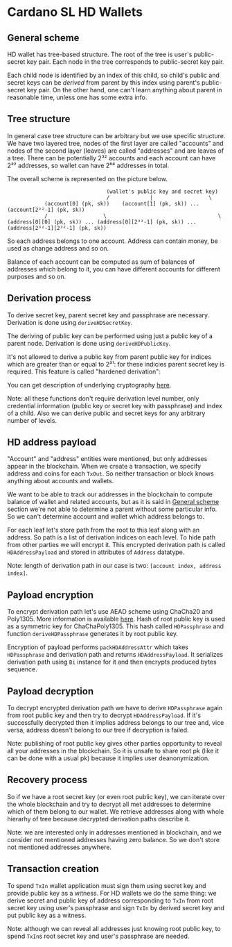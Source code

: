 # Cardano SL HD Wallets

## General scheme
    
HD wallet has tree-based structure.
The root of the tree is user's public-secret key pair.
Each node in the tree corresponds to public-secret key pair.

Each child node is identified by an index of this child,
so child's public and secret keys can be _derived_ from parent
by this index using parent's public-secret key pair.
On the other hand, one can't learn anything about parent
in reasonable time, unless one has some extra info.

## Tree structure

In general case tree structure can be arbitrary but
we use specific structure.
We have two layered tree, nodes of the first layer are called "accounts"
and nodes of the second layer (leaves) are called "addresses" and are leaves of a tree.
There can be potentially 2³² accounts and each account can have 2³² addresses,
so wallet can have 2⁶⁴ addresses in total.

The overall scheme is represented on the picture below.

                                    (wallet's public key and secret key)
                                    /             |                  \
                (account[0] (pk, sk))    (account[1] (pk, sk)) ... (account[2³²-1] (pk, sk))
                /                  \                                    \
    (address[0][0] (pk, sk)) ... (address[0][2³²-1] (pk, sk)) ... (address[2³²-1][2³²-1] (pk, sk))

So each address belongs to one account.
Address can contain money, be used as change address and so on.

Balance of each account can be computed as sum of balances of addresses which belong to it,
you can have different accounts for different purposes and so on.

## Derivation process

To derive secret key, parent secret key and passphrase are necessary.
Derivation is done using `deriveHDSecretKey`.

The deriving of public key can be performed using just a public key of a parent node.
Derivation is done using `deriveHDPublicKey`.

It's not allowed to derive a public key from parent public key for
indices which are greater than or equal to 2³¹:
for these indicies parent secret key is required.
This feature is called "hardened derivation":

You can get description of underlying cryptography [here](https://cardanolaunch.com/assets/Ed25519_BIP.pdf).

Note: all these functions don't require derivation level number,
only credential information (public key or secret key with passphrase)
and index of a child.
Also we can derive public and secret keys for any arbitrary number of levels.

## HD address payload

"Account" and "address" entities were mentioned,
but only addresses appear in the blockchain.
When we create a transaction, we specify address and coins for each `TxOut`.
So neither transaction or block knows anything about accounts and wallets.

We want to be able to track our addresses in the blockchain
to compute balance of wallet and related accounts,
but as it is said in [General scheme](#general-scheme) section we're not able
to determine a parent without some particular info.
So we can't determine account and wallet which address belongs to.

For each leaf let's store path from the root to this leaf along with an address.
So path is a list of derivation indices on each level.
To hide path from other parties we will encrypt it.
This encrypted derivation path is called `HDAddressPayload`
and stored in attributes of `Address` datatype.

Note: length of derivation path in our case is two: `[account index, address index]`.

## Payload encryption

To encrypt derivation path let's use AEAD scheme using ChaCha20 and Poly1305.
More information is available [here](https://tools.ietf.org/html/rfc7539).
Hash of root public key is used as a symmetric key for ChaChaPoly1305.
This hash called `HDPassphrase` and function `deriveHDPassphrase` generates
it by root public key.

Encryption of payload performs `packHDAddressAttr` which takes `HDPassphrase` and
derivation path and returns `HDAddressPayload`.
It serializes derivation path using `Bi` instance for it and then encrypts produced bytes sequence.

## Payload decryption

To decrypt encrypted derivation path we have to derive `HDPassphrase` again
from root public key and then try to decrypt `HDAddressPayload`.
If it's successfully decrypted then it implies address belongs to our tree
and, vice versa, address doesn't belong to our tree if decryption is failed.

Note: publishing of root public key gives other parties opportunity to reveal
all your addresses in the blockchain.
So it is unsafe to share root pk (like it can be done with a usual pk)
because it implies user deanonymization.

## Recovery process

So if we have a root secret key (or even root public key),
we can iterate over the whole blockchain and try to decrypt all met
addresses to determine which of them belong to our wallet.
We retrieve addresses along with whole hierarhy of tree because
decrypted derivation paths describe it.

Note: we are interested only in addresses mentioned in blockchain,
and we consider not mentioned addresses having zero balance.
So we don't store not mentioned addresses anywhere.

## Transaction creation

To spend `TxIn` wallet application must sign them using secret key and provide
public key as a witness.
For HD wallets we do the same thing: we derive secret and public key of
address corresponding to `TxIn` from root secret key using user's passphrase
and sign `TxIn` by derived secret key and put public key as a witness.

Note: although we can reveal all addresses just knowing root public key,
to spend `TxIn`s root secret key and user's passphrase are needed.

